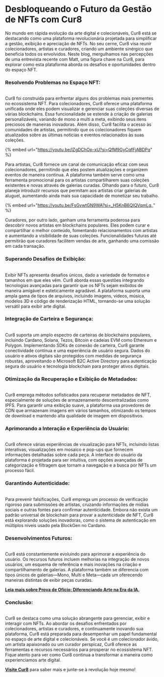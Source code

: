 # Desbloqueando o Futuro da Gestão de NFTs com Cur8

No mundo em rápida evolução da arte digital e colecionáveis, Cur8 está se destacando como uma plataforma revolucionária projetada para simplificar a gestão, exibição e apreciação de NFTs. No seu cerne, Cur8 visa reunir colecionadores, artistas e curadores, criando um ambiente sinérgico que beneficia todos os envolvidos. Neste blog, mergulhamos nas percepções de uma entrevista recente com Matt, uma figura chave na Cur8, para explorar como esta plataforma aborda os desafios e oportunidades dentro do espaço NFT.&#x20;

### **Resolvendo Problemas no Espaço NFT:**

\
Cur8 foi construída para enfrentar alguns dos problemas mais prementes no ecossistema NFT. Para colecionadores, Cur8 oferece uma plataforma unificada onde eles podem visualizar e gerenciar suas coleções diversas de várias blockchains. Essa funcionalidade se estende à criação de galerias personalizáveis, variando de mono a multi a meta, exibindo seus itens preciosos de maneiras inovadoras. Além disso, Cur8 facilita o acesso às comunidades de artistas, permitindo que os colecionadores fiquem atualizados sobre as últimas notícias e eventos relacionados às suas coleções.

{% embed url="https://youtu.be/lZgDChOp-xU?si=QfM9GyCqfFjABDPq" %}

Para artistas, Cur8 fornece um canal de comunicação eficaz com seus colecionadores, permitindo que eles postem atualizações e organizem eventos de maneira contínua. A plataforma também serve como uma ferramenta promocional para os artistas compartilharem suas coleções existentes e novas através de galerias curadas. Olhando para o futuro, Cur8 planeja introduzir recursos que permitam aos artistas criar galerias de aluguel, aumentando ainda mais sua capacidade de monetizar seu trabalho.

{% embed url="https://youtu.be/FsGvwtGN9WA?si=_H5KnB6QIQVqmLq_" %}

Curadores, por outro lado, ganham uma ferramenta poderosa para descobrir novos artistas em blockchains populares. Eles podem curar e compartilhar o melhor conteúdo, fomentando relacionamentos com artistas e aumentando a visibilidade de suas coleções. Funcionalidades futuras até permitirão que curadores facilitem vendas de arte, ganhando uma comissão em cada transação.

### **Superando Desafios de Exibição:**

\
Exibir NFTs apresenta desafios únicos, dado a variedade de formatos e tamanhos em que eles vêm. Cur8 aborda essas questões integrando tecnologias avançadas para garantir que os NFTs sejam exibidos de maneira amigável e esteticamente agradável. A plataforma suporta uma ampla gama de tipos de arquivos, incluindo imagens, vídeos, música, modelos 3D e código de renderização HTML, tornando-se uma solução versátil para exibir arte digital.

### **Integração de Carteira e Segurança:**

\
Cur8 suporta um amplo espectro de carteiras de blockchains populares, incluindo Cardano, Solana, Tezos, Bitcoin e cadeias EVM como Ethereum e Polygon. Implementando SDKs de conexão de carteira, Cur8 garante conectividade contínua e uma experiência de usuário segura. Dados do usuário e ativos digitais são protegidos com medidas de segurança robustas, aproveitando o Microsoft B2C Active Directory para autenticação segura do usuário e tecnologia blockchain para proteger ativos digitais.

### **Otimização da Recuperação e Exibição de Metadados:**

\
Cur8 emprega métodos sofisticados para recuperar metadados de NFT, especialmente de soluções de armazenamento descentralizadas como IPFS. Para garantir uma exibição suave, a plataforma usa provedores de CDN que armazenam imagens em vários tamanhos, otimizando os tempos de download e mantendo alta qualidade de imagem em dispositivos.

### **Aprimorando a Interação e Experiência do Usuário:**

\
Cur8 oferece várias experiências de visualização para NFTs, incluindo listas interativas, visualizações em mosaico e pop-ups que fornecem informações detalhadas sobre cada peça. A interface do usuário da plataforma é projetada para ser intuitiva, com opções avançadas de categorização e filtragem que tornam a navegação e a busca por NFTs um processo fácil.

### **Garantindo Autenticidade:**

\
Para prevenir falsificações, Cur8 emprega um processo de verificação rigoroso para submissões de artistas, cruzando informações de mídias sociais e outras fontes para confirmar autenticidade. Embora não exista um padrão universal de blockchain para provar a autenticidade de NFT, Cur8 está explorando soluções inovadoras, como o sistema de autenticação em múltiplos níveis usado pela BlockGen no Cardano.

### **Desenvolvimentos Futuros:**

\
Cur8 está constantemente evoluindo para aprimorar a experiência do usuário. Os recursos futuros incluem melhorias na integração de novos usuários, um esquema de referência e mais inovações na criação e compartilhamento de galerias. A plataforma também se diferencia com tipos únicos de galerias—Mono, Multi e Meta—cada um oferecendo maneiras distintas de exibir peças curadas.

[**Leia mais sobre Prova de Ofício: Diferenciando Arte na Era da IA.**](proof-of-craft-differentiating-art-in-the-age-of-ai.md)

### **Conclusão:**

\
Cur8 se destaca como uma solução abrangente para gerenciar, exibir e interagir com NFTs. Ao abordar os desafios enfrentados por colecionadores, artistas e curadores, e continuamente inovando sua plataforma, Cur8 está preparada para desempenhar um papel fundamental no espaço de arte digital e colecionáveis. Se você é um colecionador ávido, um artista apaixonado ou um curador perspicaz, Cur8 oferece as ferramentas e recursos necessários para prosperar no ecossistema NFT. Fique atento para ver como Cur8 continua a transformar a maneira como experienciamos arte digital.&#x20;

[**Visite Cur8**](https://app.cur8.io/home) para saber mais e junte-se à revolução hoje mesmo!